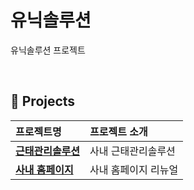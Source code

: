 # 유닉솔루션
유닉솔루션 프로젝트

<br />

## 📁 Projects

| 프로젝트명 | 프로젝트 소개 |
| :- | :- |
| [**근태관리솔루션**](https://github.com/orgs/Unic-Solution/teams/attendence) | 사내 근태관리솔루션 |
| [**사내 홈페이지**](https://github.com/orgs/Unic-Solution/teams/homepage) | 사내 홈페이지 리뉴얼 |
